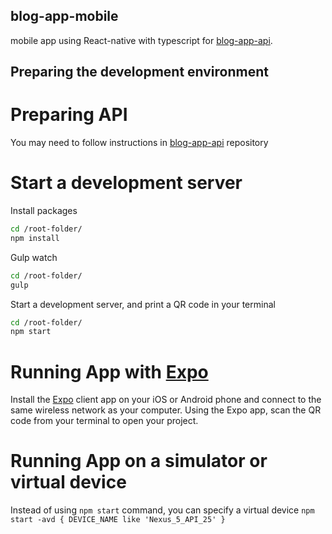 ## blog-app-mobile

mobile app using React-native with typescript for [blog-app-api](https://github.com/aliasmael/blog-app-api).

## Preparing the development environment

# Preparing API
You may need to follow instructions in [blog-app-api](https://github.com/aliasmael/blog-app-api) repository

# Start a development server
Install packages
 ```sh
cd /root-folder/
npm install
```

Gulp watch
 ```sh
cd /root-folder/
gulp
```

Start a development server, and print a QR code in your terminal
 ```sh
cd /root-folder/
npm start
```

# Running App with [Expo](https://expo.io/)

Install the [Expo](https://expo.io/) client app on your iOS or Android phone and connect to the same wireless network as your computer. Using the Expo app, scan the QR code from your terminal to open your project.

# Running App on a simulator or virtual device

Instead of using `npm start` command, you can specify a virtual device `npm start -avd { DEVICE_NAME like 'Nexus_5_API_25' }`